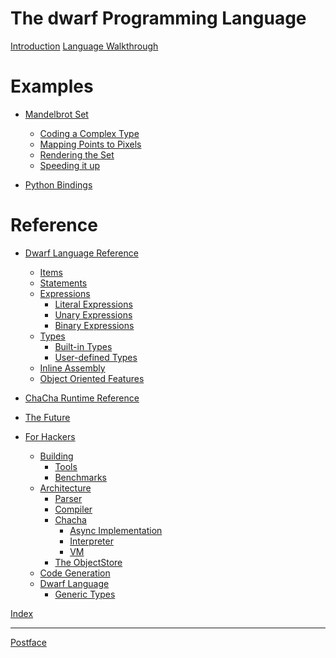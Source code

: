 # The dwarf Programming Language

[Introduction](./introduction.md)
[Language Walkthrough](./overview.md)
# Examples

- [Mandelbrot Set](./tutorials/mandelbrot.md)
    - [Coding a Complex Type](./tutorials/mandelbrot/complex.md)
    - [Mapping Points to Pixels]()
    - [Rendering the Set](./tutorials/mandelbrot/render_0.md)
    - [Speeding it up]()

- [Python Bindings]()

# Reference

- [Dwarf Language Reference]()
    - [Items]()
    - [Statements](./reference/statements.md)
    - [Expressions](./reference/expressions.md)
        - [Literal Expressions](./reference/expressions/literal.md)
        - [Unary Expressions](./reference/expressions/unary.md)
        - [Binary Expressions](./reference/expressions/binary.md)
    - [Types]()
        - [Built-in Types](./reference/built-in-types.md)
        - [User-defined Types](./reference/udts.md)
    - [Inline Assembly]()
    - [Object Oriented Features]()

- [ChaCha Runtime Reference](./chacha.md)

- [The Future]()

- [For Hackers](./hacker.md)
    - [Building]()
        - [Tools]()
        - [Benchmarks]()
    - [Architecture]()
        - [Parser](./hacker/arch/parser.md)
        - [Compiler]()
        - [Chacha]()
            - [Async Implementation](./hacker/arch/chacha/async.md)
            - [Interpreter]()
            - [VM]()
        - [The ObjectStore]()
    - [Code Generation]()
    - [Dwarf Language]()
        - [Generic Types](./hacker/dwarf/generics.md)

[Index](./directory.md)

---

[Postface](./preface.md)
